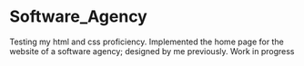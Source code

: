 # Software_Agency
Testing my html and css proficiency. Implemented the home page for the website of a software agency; designed by me previously.
Work in progress
